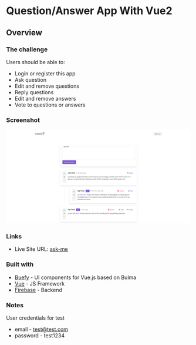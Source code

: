 # Question/Answer App With Vue2

## Overview

### The challenge

Users should be able to:

- Login or register this app
- Ask question
- Edit and remove questions
- Reply questions
- Edit and remove answers
- Vote to questions or answers

### Screenshot

![app-screenshot](./app-screenshot.png)

### Links

- Live Site URL: [ask-me](https://ask-me-swart.vercel.app/auth/sign-in)

### Built with

- [Buefy](https://buefy.org/) - UI components for Vue.js based on Bulma
- [Vue](https://vuejs.org/) - JS Framework
- [Firebase](https://firebase.google.com) - Backend

### Notes

User credentials for test

- email - test@test.com
- password - test1234
